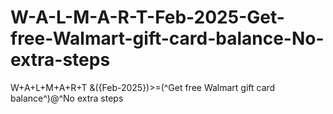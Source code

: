 # W-A-L-M-A-R-T-Feb-2025-Get-free-Walmart-gift-card-balance-No-extra-steps
W+A+L+M+A+R+T &amp;({Feb-2025})>=(^Get free Walmart gift card balance^)@^No extra steps
